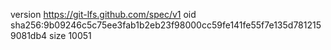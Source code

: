version https://git-lfs.github.com/spec/v1
oid sha256:9b09246c5c75ee3fab1b2eb23f98000cc59fe141fe55f7e135d7812159081db4
size 10051
